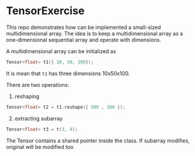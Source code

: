 # TensorExercise

This repo demonstrates how can be implemented a small-sized multidimensional array. The idea is to keep a multidimensional array as a one-dimensional sequential array and operate with dimensions.
 
A multidimensional array can be initialized as
```c++
Tensor<float> t1({ 10, 50, 100});
```
It is mean that `t1` has three dimensions 10x50x100.

There are two operations:
1) reshaping

```c++
Tensor<float> t2 = t1.reshape({ 500 , 100 });
```
2) extracting subarray
```c++
Tensor<float> t3 = t(3, 4);
```
The Tensor contains a shared pointer inside the class. If subarray modifies, original will be modified too 

